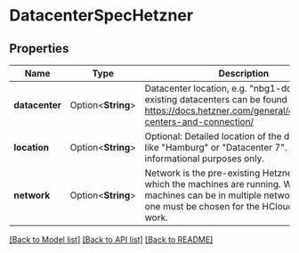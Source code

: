 # DatacenterSpecHetzner

## Properties

Name | Type | Description | Notes
------------ | ------------- | ------------- | -------------
**datacenter** | Option<**String**> | Datacenter location, e.g. \"nbg1-dc3\". A list of existing datacenters can be found at https://docs.hetzner.com/general/others/data-centers-and-connection/ | [optional]
**location** | Option<**String**> | Optional: Detailed location of the datacenter, like \"Hamburg\" or \"Datacenter 7\". For informational purposes only. | [optional]
**network** | Option<**String**> | Network is the pre-existing Hetzner network in which the machines are running. While machines can be in multiple networks, a single one must be chosen for the HCloud CCM to work. | [optional]

[[Back to Model list]](../README.md#documentation-for-models) [[Back to API list]](../README.md#documentation-for-api-endpoints) [[Back to README]](../README.md)



